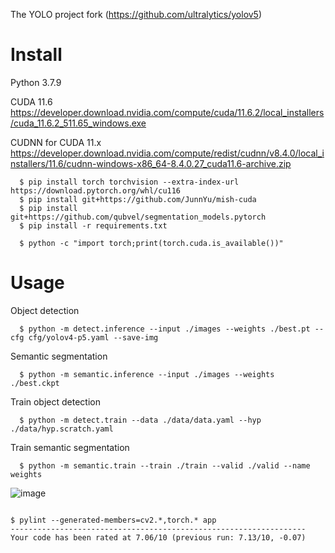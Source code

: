 The YOLO project fork (https://github.com/ultralytics/yolov5)

# Install

Python 3.7.9

CUDA 11.6
https://developer.download.nvidia.com/compute/cuda/11.6.2/local_installers/cuda_11.6.2_511.65_windows.exe

CUDNN for CUDA 11.x
https://developer.download.nvidia.com/compute/redist/cudnn/v8.4.0/local_installers/11.6/cudnn-windows-x86_64-8.4.0.27_cuda11.6-archive.zip

```
  $ pip install torch torchvision --extra-index-url https://download.pytorch.org/whl/cu116
  $ pip install git+https://github.com/JunnYu/mish-cuda
  $ pip install git+https://github.com/qubvel/segmentation_models.pytorch
  $ pip install -r requirements.txt

  $ python -c "import torch;print(torch.cuda.is_available())"
```
# Usage
   Object detection
  ```
    $ python -m detect.inference --input ./images --weights ./best.pt --cfg cfg/yolov4-p5.yaml --save-img 
  ```
  Semantic segmentation
  ```
    $ python -m semantic.inference --input ./images --weights ./best.ckpt
  ```
  Train object detection
  ```
    $ python -m detect.train --data ./data/data.yaml --hyp ./data/hyp.scratch.yaml
  ```
  Train semantic segmentation
  ```
    $ python -m semantic.train --train ./train --valid ./valid --name weights
  ```

  ![image](https://user-images.githubusercontent.com/96072580/182018468-b0f1ecc6-8221-4a7f-9bfe-6084d03b197d.png)

```

$ pylint --generated-members=cv2.*,torch.* app
------------------------------------------------------------------
Your code has been rated at 7.06/10 (previous run: 7.13/10, -0.07)
```


